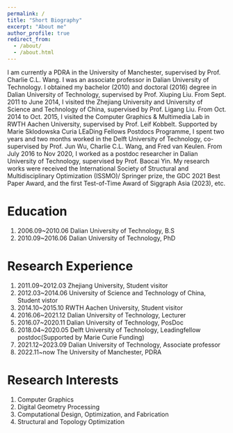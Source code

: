 ```yaml
---
permalink: /
title: "Short Biography"
excerpt: "About me"
author_profile: true
redirect_from: 
  - /about/
  - /about.html
---
```


I am currently a PDRA in the University of Manchester, supervised by Prof. Charlie C.L. Wang.
I was an associate professor in Dalian University of Technology. 
I obtained my bachelor (2010) and doctoral (2016) degree in Dalian University of Technology, 
supervised by Prof. Xiuping Liu.
From Sept. 2011 to June 2014, I visited the Zhejiang University and University of Science and Technology of 
China, supervised by Prof. Ligang Liu. 
From Oct. 2014 to Oct. 2015, I visited the Computer Graphics & Multimedia Lab in RWTH 
Aachen University, supervised by Prof. Leif Kobbelt. Supported by Marie Sklodowska Curia 
LEaDing Fellows Postdocs Programme, I spent two years and two months worked in the Delft University 
of Technology, co-supervised by Prof. Jun Wu, Charlie C.L. Wang, and 
Fred van Keulen. From July 2016 to Nov 2020, I worked as a postdoc researcher in Dalian University of 
Technology, supervised by Prof. Baocai Yin. My research works were received the International Society of 
Structural and Multidisciplinary Optimization (ISSMO)/ Springer prize, the 
GDC 2021 Best Paper Award, and the first Test-of-Time Award of Siggraph Asia (2023), etc. 

Education
======
1. 2006.09~2010.06  Dalian University of Technology, B.S
1. 2010.09~2016.06  Dalian University of Technology, PhD

Research Experience
======
1. 2011.09~2012.03 Zhejiang University,                             Student visitor
1. 2012.03~2014.06 University of Science and Technology of China,   Student vistor
1. 2014.10~2015.10 RWTH Aachen University,                          Student visitor
1. 2016.06~2021.12 Dalian University of Technology,                 Lecturer
1. 2016.07~2020.11 Dalian University of Technology,                 PosDoc
1. 2018.04~2020.05 Delft University of Technology,                  Leadingfellow postdoc(Supported by Marie Curie Funding)
1. 2021.12~2023.09 Dalian University of Technology,                 Associate professor
1. 2022.11~now     The University of Manchester,                    PDRA

Research Interests
======
1. Computer Graphics
1. Digital Geometry Processing
1. Computational Design, Optimization, and Fabrication
1. Structural and Topology Optimization